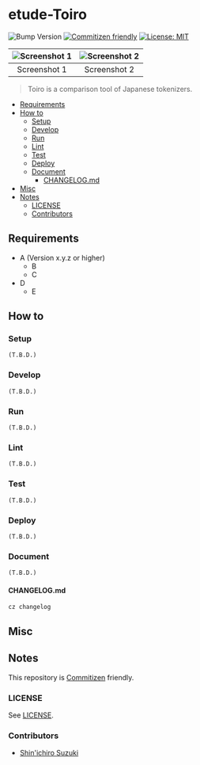 # etude-Toiro

![Bump Version](https://github.com/shin-sforzando/etude-Transformers/workflows/Bump%20Version/badge.svg)
[![Commitizen friendly](https://img.shields.io/badge/commitizen-friendly-brightgreen.svg)](http://commitizen.github.io/cz-cli/)
[![License: MIT](https://img.shields.io/badge/License-MIT-blue.svg)](https://opensource.org/licenses/MIT)

|![Screenshot 1](https://placehold.jp/32/3d4070/ffffff/720x480.png?text=Screenshot%201)|![Screenshot 2](https://placehold.jp/32/703d40/ffffff/720x480.png?text=Screenshot%202)|
|:---:|:---:|
|Screenshot 1|Screenshot 2|

> Toiro is a comparison tool of Japanese tokenizers.

- [Requirements](#requirements)
- [How to](#how-to)
  - [Setup](#setup)
  - [Develop](#develop)
  - [Run](#run)
  - [Lint](#lint)
  - [Test](#test)
  - [Deploy](#deploy)
  - [Document](#document)
    - [CHANGELOG.md](#changelogmd)
- [Misc](#misc)
- [Notes](#notes)
  - [LICENSE](#license)
  - [Contributors](#contributors)

## Requirements

- A (Version x.y.z or higher)
  - B
  - C
- D
  - E

## How to

### Setup

```shell
(T.B.D.)
```

### Develop

```shell
(T.B.D.)
```

### Run

```shell
(T.B.D.)
```

### Lint

```shell
(T.B.D.)
```

### Test

```shell
(T.B.D.)
```

### Deploy

```shell
(T.B.D.)
```

### Document

```shell
(T.B.D.)
```

#### CHANGELOG.md

```shell
cz changelog
```

## Misc

## Notes

This repository is [Commitizen](https://commitizen.github.io/cz-cli/) friendly.

### LICENSE

See [LICENSE](LICENSE).

### Contributors

- [Shin'ichiro Suzuki](https://github.com/shin-sforzando)
